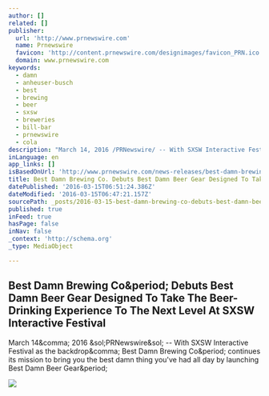 ```yaml
---
author: []
related: []
publisher:
  url: 'http://www.prnewswire.com'
  name: Prnewswire
  favicon: 'http://content.prnewswire.com/designimages/favicon_PRN.ico'
  domain: www.prnewswire.com
keywords:
  - damn
  - anheuser-busch
  - best
  - brewing
  - beer
  - sxsw
  - breweries
  - bill-bar
  - prnewswire
  - cola
description: "March 14, 2016 /PRNewswire/ -- With SXSW Interactive Festival as the backdrop, Best Damn Brewing Co. continues its mission to bring you the best damn thing you've had all day by launching Best Damn Beer Gear."
inLanguage: en
app_links: []
isBasedOnUrl: 'http://www.prnewswire.com/news-releases/best-damn-brewing-co-debuts-best-damn-beer-gear-designed-to-take-the-beer-drinking-experience-to-the-next-level-at-sxsw-interactive-festival-300235379.html'
title: Best Damn Brewing Co. Debuts Best Damn Beer Gear Designed To Take The Beer-Drinking Experience To The Next Level At SXSW Interactive Festival
datePublished: '2016-03-15T06:51:24.386Z'
dateModified: '2016-03-15T06:47:21.157Z'
sourcePath: _posts/2016-03-15-best-damn-brewing-co-debuts-best-damn-beer-gear-designed-to.md
published: true
inFeed: true
hasPage: false
inNav: false
_context: 'http://schema.org'
_type: MediaObject

---
```

<article style=""><h1>Best Damn Brewing Co&amp;period; Debuts Best Damn Beer Gear Designed To Take The Beer-Drinking Experience To The Next Level At SXSW Interactive Festival</h1><p>March 14&amp;comma; 2016 &amp;sol;PRNewswire&amp;sol; -- With SXSW Interactive Festival as the backdrop&amp;comma; Best Damn Brewing Co&amp;period; continues its mission to bring you the best damn thing you've had all day by launching Best Damn Beer Gear&amp;period;</p><img src="https://photos.prnewswire.com/prnfull/20160225/337454?max=360" /></article>
